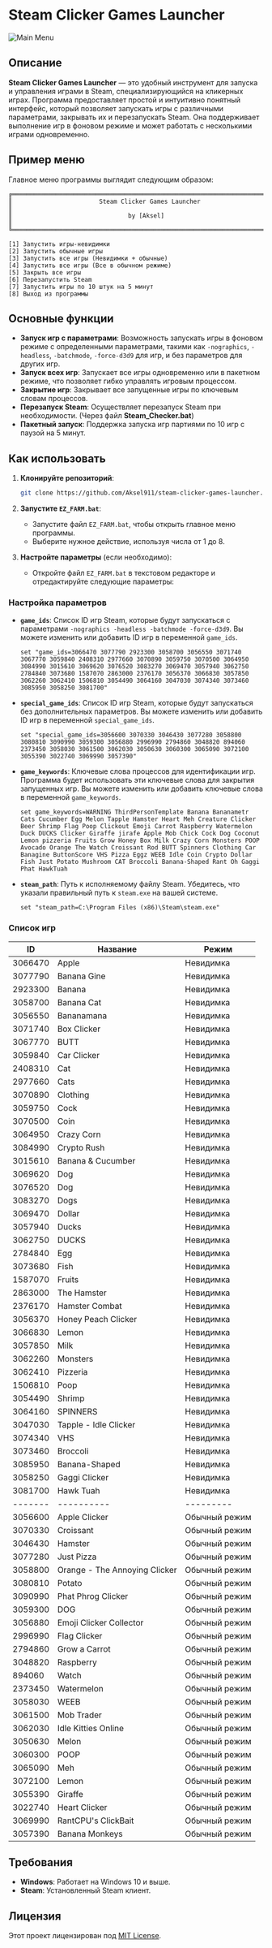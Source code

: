 # Steam Clicker Games Launcher
![Main Menu](/pic/main_menu.png)

## Описание

**Steam Clicker Games Launcher** — это удобный инструмент для запуска и управления играми в Steam, специализирующийся на кликерных играх. Программа предоставляет простой и интуитивно понятный интерфейс, который позволяет запускать игры с различными параметрами, закрывать их и перезапускать Steam. Она поддерживает выполнение игр в фоновом режиме и может работать с несколькими играми одновременно.
## Пример меню

Главное меню программы выглядит следующим образом:

    ╔══════════════════════════════════════════════════════════════════════╗
    ║                        Steam Clicker Games Launcher                  ║
    ║                                by [Aksel]                            ║
    ╚══════════════════════════════════════════════════════════════════════╝
    
    [1] Запустить игры-невидимки
    [2] Запустить обычные игры
    [3] Запустить все игры (Невидимки + обычные)
    [4] Запустить все игры (Все в обычном режиме)
    [5] Закрыть все игры
    [6] Перезапустить Steam
    [7] Запустить игры по 10 штук на 5 минут
    [8] Выход из программы


## Основные функции

- **Запуск игр с параметрами**: Возможность запускать игры в фоновом режиме с определенными параметрами, такими как `-nographics`, `-headless`, `-batchmode`, `-force-d3d9` для игр, и без параметров для других игр.
- **Запуск всех игр**: Запускает все игры одновременно или в пакетном режиме, что позволяет гибко управлять игровым процессом.
- **Закрытие игр**: Закрывает все запущенные игры по ключевым словам процессов.
- **Перезапуск Steam**: Осуществляет перезапуск Steam при необходимости. (Через файл **Steam_Checker.bat**)
- **Пакетный запуск**: Поддержка запуска игр партиями по 10 игр с паузой на 5 минут.

## Как использовать

1. **Клонируйте репозиторий**:
    ```bash
    git clone https://github.com/Aksel911/steam-clicker-games-launcher.git
    ```

2. **Запустите `EZ_FARM.bat`**:
    - Запустите файл `EZ_FARM.bat`, чтобы открыть главное меню программы.
    - Выберите нужное действие, используя числа от 1 до 8.

3. **Настройте параметры** (если необходимо):
    - Откройте файл `EZ_FARM.bat` в текстовом редакторе и отредактируйте следующие параметры:

### Настройка параметров

- **`game_ids`**: Список ID игр Steam, которые будут запускаться с параметрами `-nographics -headless -batchmode -force-d3d9`. Вы можете изменить или добавить ID игр в переменной `game_ids`.

    ```batch
    set "game_ids=3066470 3077790 2923300 3058700 3056550 3071740 3067770 3059840 2408310 2977660 3070890 3059750 3070500 3064950 3084990 3015610 3069620 3076520 3083270 3069470 3057940 3062750 2784840 3073680 1587070 2863000 2376170 3056370 3066830 3057850 3062260 3062410 1506810 3054490 3064160 3047030 3074340 3073460 3085950 3058250 3081700"
    ```

- **`special_game_ids`**: Список ID игр Steam, которые будут запускаться без дополнительных параметров. Вы можете изменить или добавить ID игр в переменной `special_game_ids`.

    ```batch
    set "special_game_ids=3056600 3070330 3046430 3077280 3058800 3080810 3090990 3059300 3056880 2996990 2794860 3048820 894060 2373450 3058030 3061500 3062030 3050630 3060300 3065090 3072100 3055390 3022740 3069990 3057390"
    ```

- **`game_keywords`**: Ключевые слова процессов для идентификации игр. Программа будет использовать эти ключевые слова для закрытия запущенных игр. Вы можете изменить или добавить ключевые слова в переменной `game_keywords`.

    ```batch
    set game_keywords=WARNING ThirdPersonTemplate Banana Bananametr Cats Cucumber Egg Melon Tapple Hamster Heart Meh Creature Clicker Beer Shrimp Flag Poop Clickout Emoji Carrot Raspberry Watermelon Duck DUCKS Clicker Giraffe jirafe Apple Mob Chick Cock Dog Coconut Lemon pizzeria Fruits Grow Honey Box Milk Crazy Corn Monsters POOP Avocado Orange The Watch Croissant Rod BUTT Spinners Clothing Car Banagine ButtonScore VHS Pizza Eggz WEEB Idle Coin Crypto Dollar Fish Just Potato Mushroom CAT Broccoli Banana-Shaped Rant Oh Gaggi Phat HawkTuah
    ```

- **`steam_path`**: Путь к исполняемому файлу Steam. Убедитесь, что указали правильный путь к `steam.exe` на вашей системе.

    ```batch
    set "steam_path=C:\Program Files (x86)\Steam\steam.exe"
    ```


### Список игр

| **ID**    | **Название**                   | **Режим**           |
|-----------|--------------------------------|---------------------|
| 3066470    | Apple                          | Невидимка           |
| 3077790    | Banana Gine                     | Невидимка           |
| 2923300    | Banana                          | Невидимка           |
| 3058700    | Banana Cat                      | Невидимка           |
| 3056550    | Bananamana                      | Невидимка           |
| 3071740    | Box Clicker                     | Невидимка           |
| 3067770    | BUTT                           | Невидимка           |
| 3059840    | Car Clicker                     | Невидимка           |
| 2408310    | Cat                            | Невидимка           |
| 2977660    | Cats                           | Невидимка           |
| 3070890    | Clothing                        | Невидимка           |
| 3059750    | Cock                            | Невидимка           |
| 3070500    | Coin                            | Невидимка           |
| 3064950    | Crazy Corn                      | Невидимка           |
| 3084990    | Crypto Rush                     | Невидимка           |
| 3015610    | Banana & Cucumber               | Невидимка           |
| 3069620    | Dog                             | Невидимка           |
| 3076520    | Dog                             | Невидимка           |
| 3083270    | Dogs                            | Невидимка           |
| 3069470    | Dollar                          | Невидимка           |
| 3057940    | Ducks                           | Невидимка           |
| 3062750    | DUCKS                           | Невидимка           |
| 2784840    | Egg                             | Невидимка           |
| 3073680    | Fish                            | Невидимка           |
| 1587070    | Fruits                          | Невидимка           |
| 2863000    | The Hamster                     | Невидимка           |
| 2376170    | Hamster Combat                  | Невидимка           |
| 3056370    | Honey Peach Clicker             | Невидимка           |
| 3066830    | Lemon                           | Невидимка           |
| 3057850    | Milk                            | Невидимка           |
| 3062260    | Monsters                        | Невидимка           |
| 3062410    | Pizzeria                        | Невидимка           |
| 1506810    | Poop                            | Невидимка           |
| 3054490    | Shrimp                          | Невидимка           |
| 3064160    | SPINNERS                        | Невидимка           |
| 3047030    | Tapple - Idle Clicker           | Невидимка           |
| 3074340    | VHS                             | Невидимка           |
| 3073460    | Broccoli                        | Невидимка           |
| 3085950    | Banana-Shaped                   | Невидимка           |
| 3058250    | Gaggi Clicker                   | Невидимка           |
| 3081700    | Hawk Tuah                       | Невидимка           |
| -------    | ----------                      | ---------           |
| 3056600    | Apple Clicker                   | Обычный режим       |
| 3070330    | Croissant                       | Обычный режим       |
| 3046430    | Hamster                         | Обычный режим       |
| 3077280    | Just Pizza                      | Обычный режим       |
| 3058800    | Orange - The Annoying Clicker   | Обычный режим       |
| 3080810    | Potato                          | Обычный режим       |
| 3090990    | Phat Phrog Clicker              | Обычный режим       |
| 3059300    | DOG                             | Обычный режим       |
| 3056880    | Emoji Clicker Collector         | Обычный режим       |
| 2996990    | Flag Clicker                    | Обычный режим       |
| 2794860    | Grow a Carrot                   | Обычный режим       |
| 3048820    | Raspberry                       | Обычный режим       |
| 894060     | Watch                           | Обычный режим       |
| 2373450    | Watermelon                      | Обычный режим       |
| 3058030    | WEEB                            | Обычный режим       |
| 3061500    | Mob Trader                      | Обычный режим       |
| 3062030    | Idle Kitties Online             | Обычный режим       |
| 3050630    | Melon                           | Обычный режим       |
| 3060300    | POOP                            | Обычный режим       |
| 3065090    | Meh                             | Обычный режим       |
| 3072100    | Lemon                           | Обычный режим       |
| 3055390    | Giraffe                         | Обычный режим       |
| 3022740    | Heart Clicker                   | Обычный режим       |
| 3069990    | RantCPU's ClickBait             | Обычный режим       |
| 3057390    | Banana Monkeys                  | Обычный режим       |


## Требования

- **Windows**: Работает на Windows 10 и выше.
- **Steam**: Установленный Steam клиент.

## Лицензия

Этот проект лицензирован под [MIT License](LICENSE).

